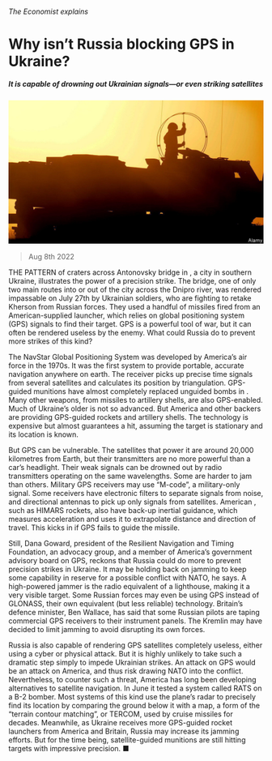 ###### The Economist explains

# Why isn’t Russia blocking GPS in Ukraine? 

##### It is capable of drowning out Ukrainian signals—or even striking satellites 

![image](images/20220806_BLP503.jpg) 

> Aug 8th 2022 

THE PATTERN of craters across Antonovsky bridge in , a city in southern Ukraine, illustrates the power of a precision strike. The bridge, one of only two main routes into or out of the city across the Dnipro river, was rendered impassable on July 27th by Ukrainian soldiers, who are fighting to retake Kherson from Russian forces. They used a handful of missiles fired from an American-supplied  launcher, which relies on global positioning system (GPS) signals to find their target. GPS is a powerful tool of war, but it can often be rendered useless by the enemy. What could Russia do to prevent more strikes of this kind? 


The NavStar Global Positioning System was developed by America’s air force in the 1970s. It was the first system to provide portable, accurate navigation anywhere on earth. The receiver picks up precise time signals from several satellites and calculates its position by triangulation. GPS-guided munitions have almost completely replaced unguided bombs in . Many other weapons, from missiles to artillery shells, are also GPS-enabled. Much of Ukraine’s older  is not so advanced. But America and other backers are providing GPS-guided rockets and artillery shells. The technology is expensive but almost guarantees a hit, assuming the target is stationary and its location is known. 


But GPS can be vulnerable. The satellites that power it are around 20,000 kilometres from Earth, but their transmitters are no more powerful than a car’s headlight. Their weak signals can be drowned out by radio transmitters operating on the same wavelengths. Some are harder to jam than others. Military GPS receivers may use “M-code”, a military-only signal. Some receivers have electronic filters to separate signals from noise, and directional antennas to pick up only signals from satellites. American , such as HIMARS rockets, also have back-up inertial guidance, which measures acceleration and uses it to extrapolate distance and direction of travel. This kicks in if GPS fails to guide the missile. 

Still, Dana Goward, president of the Resilient Navigation and Timing Foundation, an advocacy group, and a member of America’s government advisory board on GPS, reckons that Russia could do more to prevent precision strikes in Ukraine. It may be holding back on jamming to keep some capability in reserve for a possible conflict with NATO, he says. A high-powered jammer is the radio equivalent of a lighthouse, making it a very visible target. Some Russian forces may even be using GPS instead of GLONASS, their own equivalent (but less reliable) technology. Britain’s defence minister, Ben Wallace, has said that some Russian pilots are taping commercial GPS receivers to their instrument panels. The Kremlin may have decided to limit jamming to avoid disrupting its own forces.

Russia is also capable of rendering GPS satellites completely useless, either using a cyber or physical attack. But it is highly unlikely to take such a dramatic step simply to impede Ukrainian strikes. An attack on GPS would be an attack on America, and thus risk drawing NATO into the conflict. Nevertheless, to counter such a threat, America has long been developing alternatives to satellite navigation. In June it tested a system called RATS on a B-2 bomber. Most systems of this kind use the plane’s radar to precisely find its location by comparing the ground below it with a map, a form of the “terrain contour matching”, or TERCOM, used by cruise missiles for decades. Meanwhile, as Ukraine receives more GPS-guided rocket launchers from America and Britain, Russia may increase its jamming efforts. But for the time being, satellite-guided munitions are still hitting targets with impressive precision. ■






